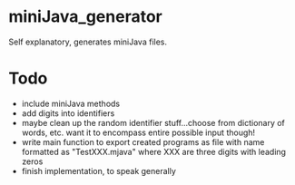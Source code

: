 # miniJava_generator

Self explanatory, generates miniJava files.

# Todo
- include miniJava methods
- add digits into identifiers
- maybe clean up the random identifier stuff...choose from dictionary of words, etc. want it to encompass entire possible input though!
- write main function to export created programs as file with name formatted as "TestXXX.mjava" where XXX are three digits with leading zeros
- finish implementation, to speak generally
